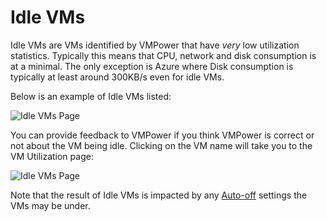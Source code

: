 # Idle VMs

Idle VMs are VMs identified by VMPower that have *very* low utilization statistics. Typically this means that CPU, network and disk consumption is at a minimal. The only exception is Azure where Disk consumption is typically at least around 300KB/s even for idle VMs.

Below is an example of Idle VMs listed:

![Idle VMs Page](https://cdn.vmpower.com/docs/idle-vms-ss1.png)


You can provide feedback to VMPower if you think VMPower is correct or not about the VM being idle. Clicking on the VM name will take you to the VM Utilization page:

![Idle VMs Page](https://cdn.vmpower.com/docs/idle-vms-ss2.png)

Note that the result of Idle VMs is impacted by any [Auto-off](/VMPower%20Detect/Auto-off) settings the VMs may be under.

